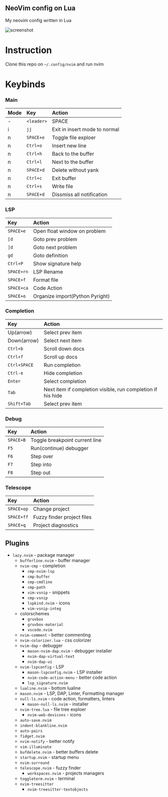 ## NeoVim config on Lua 
My neovim config written in Lua

![screenshot](https://i.imgur.com/COBM6ic.png)

# Instruction
Clone this repo on `~/.config/nvim` and run nvim

# Keybinds


### Main



| Mode | Key | Action |
| :---- | :------- | :-------- |
| - | `<leader>` | SPACE |
| i | `jj` | Exit in insert mode to normal |
| n | `SPACE+e` | Toggle file exploer |
| n | `Ctrl+o` | Insert new line |
| n | `Ctrl+h` | Back to the buffer |
| n | `Ctrl+l` | Next to the buffer |
| n | `SPACE+d` | Delete without yank |
| n | `Ctrl+c` | Exit buffer |
| n | `Ctrl+s` | Write file |
| n | `SPACE+d` | Dissmiss all notification |

### LSP
| Key | Action |
| :---- | :------- |
| `SPACE+e` | Open float window on problem |
| `[d` | Goto prev problem |
| `]d` | Goto next problem |
| `gd` | Goto definition |
| `Ctrl+P` | Show signature help |
| `SPACE+rn` | LSP Rename |
| `SPACE+f` | Format file |
| `SPACE+ca` | Code Action |
| `SPACE+o` | Organize import(Python Pyright) | 


### Completion
| Key | Action |
| :---- | :------- |
| Up(arrow) | Select prev item |
| Down(arrow) | Select next item |
| `Ctrl+b` | Scroll down docs |
| `Ctrl+f` | Scroll up docs |
| `Ctrl+SPACE` | Run completion |
| `Ctrl-e` | Hide completion |
| `Enter` | Select completion |
| `Tab` | Next item if completion visible, run completion if his hide |
| `Shift+Tab` | Select prev item |

### Debug
| Key | Action |
| :---- | :------- |
| `SPACE+B` | Toggle breakpoint current line |
| `F5` | Run(continue) debugger |
| `F6` | Step over |
| `F7` | Step into |
| `F8` | Step out |

### Telescope
| Key | Action |
| :---- | :------- |
| `SPACE+op` | Change project |
| `SPACE+ff` | Fuzzy finder project files |
| `SPACE+q` | Project diagnostics |

## Plugins

- `lazy.nvim` - package manager
    - `bufferline.nvim` - buffer manager
    - `nvim-cmp` - completion
        - `cmp-nvim-lsp`
        - `cmp-buffer`
        - `cmp-cmdline`
        - `cmp-path`
        - `vim-vsnip` - snippets
        - `cmp-vsnip`
        - `lspkind.nvim` - icons
        - `vim-vsnip-integ`
    - colorschemes
        - `gruvbox`
        - `gruvbox-material`
        - `vscode.nvim`
    - `nvim-comment` - better commenting
    - `nvim-colorizer.lua` - css colorizer
    - `nvim-dap` - debugger
        - `mason-nvim-dap.nvim` - debugger installer
        - `nvim-dap-virtual-text`
        - `nvim-dap-ui`
    - `nvim-lspconfig` - LSP
        - `mason-lspconfig.nvim` - LSP installer
        - `nvim-code-action-menu` - better code action
        - `lsp_signature.nvim`
    - `lualine.nvim` - bottom lualine
    - `mason.nvim` - LSP, DAP, Linter, Formatting manager
    - `null-ls.nvim` - code action, formatters, linters
        - `mason-null-ls.nvim` - installer
    - `nvim-tree.lua` - file tree exploer
        - `nvim-web-devicons` - icons
    - `auto-save.nvim`
    - `indent-blankline.nvim`
    - `auto-pairs`
    - `fidget.nvim`
    - `nvim-notify` - better notify
    - `vim-illuminate`
    - `bufdelete.nvim` - better buffers delete
    - `startup.nvim` - startup menu
    - `nvim-surround`
    - `telescope.nvim` - fuzzy finder
        - `workspaces.nvim` - projects managers
    - `toggleterm.nvim` - terminal
    - `nvim-treesitter`
        - `nvim-treesitter-textobjects`
